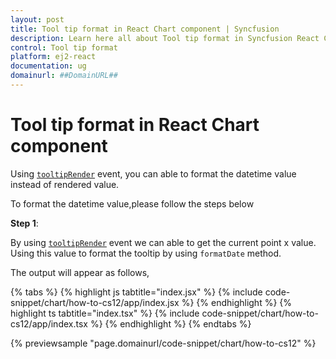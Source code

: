 ```yaml
---
layout: post
title: Tool tip format in React Chart component | Syncfusion
description: Learn here all about Tool tip format in Syncfusion React Chart component of Syncfusion Essential JS 2 and more.
control: Tool tip format 
platform: ej2-react
documentation: ug
domainurl: ##DomainURL##
---
```


# Tool tip format in React Chart component

Using [`tooltipRender`](https://ej2.syncfusion.com/react/documentation/api/chart/chartModel/#tooltiprender) event, you can able to format the datetime value instead of rendered value.

To format the datetime value,please follow the steps below

**Step 1**:

By using [`tooltipRender`](https://ej2.syncfusion.com/react/documentation/api/chart/chartModel/#tooltiprender) event we can able to get the current point x value. Using this value to format the tooltip by using `formatDate` method.

The output will appear as follows,

{% tabs %}
{% highlight js tabtitle="index.jsx" %}
{% include code-snippet/chart/how-to-cs12/app/index.jsx %}
{% endhighlight %}
{% highlight ts tabtitle="index.tsx" %}
{% include code-snippet/chart/how-to-cs12/app/index.tsx %}
{% endhighlight %}
{% endtabs %}

 {% previewsample "page.domainurl/code-snippet/chart/how-to-cs12" %}
